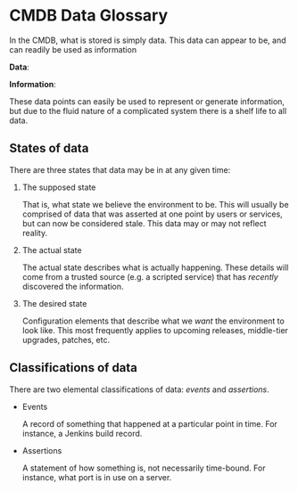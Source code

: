 # CMDB Data Glossary

In the CMDB, what is stored is simply data. This data can appear to be, and can readily be used as information

**Data**: 

**Information**:

These data points can easily be used to represent or generate information, but due to the fluid nature of a complicated
system there is a shelf life to all data.

## States of data

There are three states that data may be in at any given time:

1. The supposed state

   That is, what state we believe the environment to be. This will usually be comprised of data that was asserted at one
   point by users or services, but can now be considered stale. This data may or may not reflect reality.

1. The actual state

   The actual state describes what is actually happening. These details will come from a trusted source (e.g. a scripted
   service) that has *recently* discovered the information.

1. The desired state
   
   Configuration elements that describe what we *want* the environment to look like. This most frequently applies to 
   upcoming releases, middle-tier upgrades, patches, etc.
   
## Classifications of data

There are two elemental classifications of data: *events* and *assertions*.

* Events
  
  A record of something that happened at a particular point in time. For instance, a Jenkins build record.

* Assertions
  
  A statement of how something is, not necessarily time-bound. For instance, what port is in use on a server.